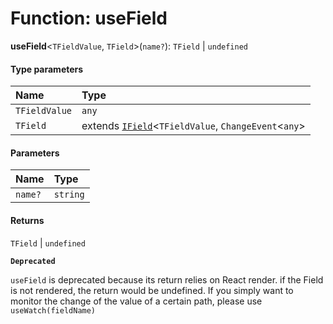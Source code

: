 # Function: useField

**useField**<`TFieldValue`, `TField`>(`name?`): `TField` | `undefined`

#### Type parameters

| Name | Type |
| :------ | :------ |
| `TFieldValue` | `any` |
| `TField` | extends [`IField`](/auto-docs/editor/interfaces/IField.md)<`TFieldValue`, `ChangeEvent`<`any`> | `TFieldValue`> | [`IFieldArray`](/auto-docs/editor/interfaces/IFieldArray.md)<`TFieldValue`> = [`IField`](/auto-docs/editor/interfaces/IField.md)<`TFieldValue`, `ChangeEvent`<`any`> | `TFieldValue`> |

#### Parameters

| Name | Type |
| :------ | :------ |
| `name?` | `string` |

#### Returns

`TField` | `undefined`

**`Deprecated`**

`useField` is deprecated because its return relies on React render. if the Field is not rendered, the return would be
undefined. If you simply want to monitor the change of the value of a certain path, please use `useWatch(fieldName)`
